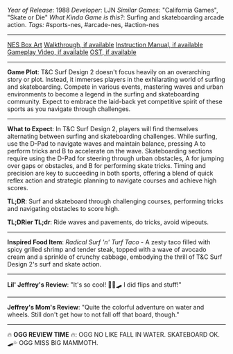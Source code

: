 *Year of Release*: 1988
*Developer*: LJN
*Similar Games*: "California Games", "Skate or Die"
*What Kinda Game is this?*: Surfing and skateboarding arcade action.
*Tags:* #sports-nes, #arcade-nes, #action-nes

---
[NES Box Art](https:/www.google.com/search?tbm=isch&q=NES+Box+Art+T&C+Surf+Design+2) 
[Walkthrough, if available](https://www.google.com/search?q=Walkthrough+NES+T&C+Surf+Design+2)
[Instruction Manual, if available](https://www.google.com/search?q=NES+Instruction+Manual+T&C+Surf+Design+2)
[Gameplay Video, if available](https://www.youtube.com/results?search_query=gameplay+NES+T&C+Surf+Design+2) 
[OST, if available](https://www.youtube.com/results?search_query=gameplay+NES+T&C+Surf+Design+2+OST)

- - -
**Game Plot**: T&C Surf Design 2 doesn't focus heavily on an overarching story or plot. Instead, it immerses players in the exhilarating world of surfing and skateboarding. Compete in various events, mastering waves and urban environments to become a legend in the surfing and skateboarding community. Expect to embrace the laid-back yet competitive spirit of these sports as you navigate through challenges.

- - -
**What to Expect**: In T&C Surf Design 2, players will find themselves alternating between surfing and skateboarding challenges. While surfing, use the D-Pad to navigate waves and maintain balance, pressing A to perform tricks and B to accelerate on the wave. Skateboarding sections require using the D-Pad for steering through urban obstacles, A for jumping over gaps or obstacles, and B for performing skate tricks. Timing and precision are key to succeeding in both sports, offering a blend of quick reflex action and strategic planning to navigate courses and achieve high scores.

**TL;DR**: Surf and skateboard through challenging courses, performing tricks and navigating obstacles to score high.

**TL;DRier TL;dr**: Ride waves and pavements, do tricks, avoid wipeouts.

---
**Inspired Food Item**: *Radical Surf 'n' Turf Taco* - A zesty taco filled with spicy grilled shrimp and tender steak, topped with a wave of avocado cream and a sprinkle of crunchy cabbage, embodying the thrill of T&C Surf Design 2's surf and skate action.

---
**Lil' Jeffrey's Review**: "It's so cool! 🏄‍♂️🛹 I did flips and stuff!"

---
**Jeffrey's Mom's Review**: "Quite the colorful adventure on water and wheels. Still don't get how to not fall off that board, though."

---
🔥 **OGG REVIEW TIME** 🔥: OGG NO LIKE FALL IN WATER. SKATEBOARD OK. 🛹💦 OGG MISS BIG MAMMOTH.